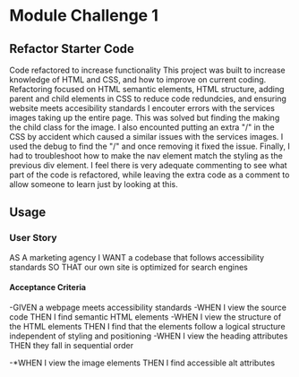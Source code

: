 # Module Challenge 1

## Refactor Starter Code
Code refactored to increase functionality
This project was built to increase knowledge of HTML and CSS, and how to improve on current coding.
Refactoring focused on HTML semantic elements, HTML structure, adding parent and child elements in CSS to reduce code redundcies, and ensuring website meets accesibility standards
I encouter errors with the services images taking up the entire page. This was solved but finding the making the child class for the image. 
I also encounted putting an extra "/" in the CSS by accident which caused a similar issues with the services images. I used the debug to find the "/" and once removing it fixed the issue.
Finally, I had to troubleshoot how to make the nav element match the styling as the previous div element. 
I feel there is very adequate commenting to see what part of the code is refactored, while leaving the extra code as a comment to allow someone to learn just by looking at this. 

## Usage 









### User Story
AS A marketing agency
I WANT a codebase that follows accessibility standards
SO THAT our own site is optimized for search engines


#### Acceptance Criteria
-GIVEN a webpage meets accessibility standards
-WHEN I view the source code
THEN I find semantic HTML elements
-WHEN I view the structure of the HTML elements
THEN I find that the elements follow a logical structure independent of styling and positioning
-WHEN I view the heading attributes
THEN they fall in sequential order





-*WHEN I view the image elements
THEN I find accessible alt attributes